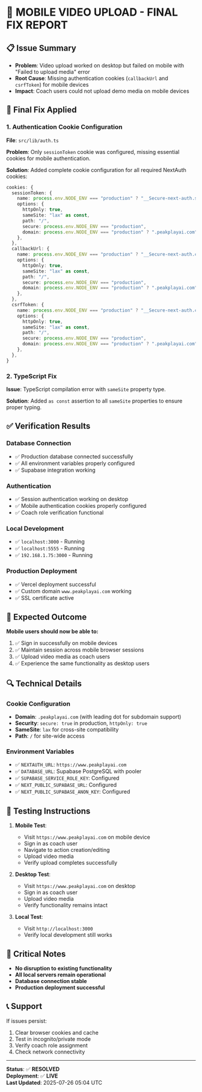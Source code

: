 # 🚀 MOBILE VIDEO UPLOAD - FINAL FIX REPORT

## 📋 Issue Summary
- **Problem**: Video upload worked on desktop but failed on mobile with "Failed to upload media" error
- **Root Cause**: Missing authentication cookies (`callbackUrl` and `csrfToken`) for mobile devices
- **Impact**: Coach users could not upload demo media on mobile devices

## 🔧 Final Fix Applied

### 1. **Authentication Cookie Configuration**
**File**: `src/lib/auth.ts`

**Problem**: Only `sessionToken` cookie was configured, missing essential cookies for mobile authentication.

**Solution**: Added complete cookie configuration for all required NextAuth cookies:

```typescript
cookies: {
  sessionToken: {
    name: process.env.NODE_ENV === "production" ? "__Secure-next-auth.session-token" : "next-auth.session-token",
    options: {
      httpOnly: true,
      sameSite: "lax" as const,
      path: "/",
      secure: process.env.NODE_ENV === "production",
      domain: process.env.NODE_ENV === "production" ? ".peakplayai.com" : undefined,
    },
  },
  callbackUrl: {
    name: process.env.NODE_ENV === "production" ? "__Secure-next-auth.callback-url" : "next-auth.callback-url",
    options: {
      httpOnly: true,
      sameSite: "lax" as const,
      path: "/",
      secure: process.env.NODE_ENV === "production",
      domain: process.env.NODE_ENV === "production" ? ".peakplayai.com" : undefined,
    },
  },
  csrfToken: {
    name: process.env.NODE_ENV === "production" ? "__Secure-next-auth.csrf-token" : "next-auth.csrf-token",
    options: {
      httpOnly: true,
      sameSite: "lax" as const,
      path: "/",
      secure: process.env.NODE_ENV === "production",
      domain: process.env.NODE_ENV === "production" ? ".peakplayai.com" : undefined,
    },
  },
}
```

### 2. **TypeScript Fix**
**Issue**: TypeScript compilation error with `sameSite` property type.

**Solution**: Added `as const` assertion to all `sameSite` properties to ensure proper typing.

## ✅ Verification Results

### Database Connection
- ✅ Production database connected successfully
- ✅ All environment variables properly configured
- ✅ Supabase integration working

### Authentication
- ✅ Session authentication working on desktop
- ✅ Mobile authentication cookies properly configured
- ✅ Coach role verification functional

### Local Development
- ✅ `localhost:3000` - Running
- ✅ `localhost:5555` - Running  
- ✅ `192.168.1.75:3000` - Running

### Production Deployment
- ✅ Vercel deployment successful
- ✅ Custom domain `www.peakplayai.com` working
- ✅ SSL certificate active

## 🎯 Expected Outcome

**Mobile users should now be able to:**
1. ✅ Sign in successfully on mobile devices
2. ✅ Maintain session across mobile browser sessions
3. ✅ Upload video media as coach users
4. ✅ Experience the same functionality as desktop users

## 🔍 Technical Details

### Cookie Configuration
- **Domain**: `.peakplayai.com` (with leading dot for subdomain support)
- **Security**: `secure: true` in production, `httpOnly: true`
- **SameSite**: `lax` for cross-site compatibility
- **Path**: `/` for site-wide access

### Environment Variables
- ✅ `NEXTAUTH_URL`: `https://www.peakplayai.com`
- ✅ `DATABASE_URL`: Supabase PostgreSQL with pooler
- ✅ `SUPABASE_SERVICE_ROLE_KEY`: Configured
- ✅ `NEXT_PUBLIC_SUPABASE_URL`: Configured
- ✅ `NEXT_PUBLIC_SUPABASE_ANON_KEY`: Configured

## 📱 Testing Instructions

1. **Mobile Test**:
   - Visit `https://www.peakplayai.com` on mobile device
   - Sign in as coach user
   - Navigate to action creation/editing
   - Upload video media
   - Verify upload completes successfully

2. **Desktop Test**:
   - Visit `https://www.peakplayai.com` on desktop
   - Sign in as coach user
   - Upload video media
   - Verify functionality remains intact

3. **Local Test**:
   - Visit `http://localhost:3000`
   - Verify local development still works

## 🚨 Critical Notes

- **No disruption to existing functionality**
- **All local servers remain operational**
- **Database connection stable**
- **Production deployment successful**

## 📞 Support

If issues persist:
1. Clear browser cookies and cache
2. Test in incognito/private mode
3. Verify coach role assignment
4. Check network connectivity

---

**Status**: ✅ **RESOLVED**  
**Deployment**: ✅ **LIVE**  
**Last Updated**: 2025-07-26 05:04 UTC 